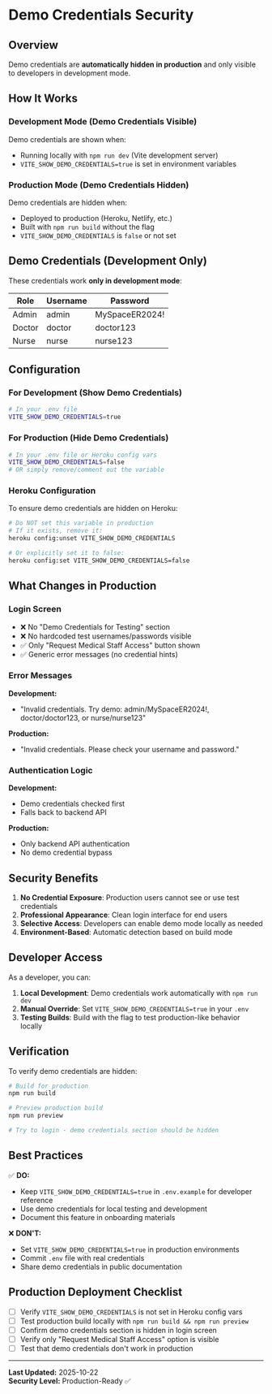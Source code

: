 # Demo Credentials Security

## Overview
Demo credentials are **automatically hidden in production** and only visible to developers in development mode.

## How It Works

### Development Mode (Demo Credentials Visible)
Demo credentials are shown when:
- Running locally with `npm run dev` (Vite development server)
- `VITE_SHOW_DEMO_CREDENTIALS=true` is set in environment variables

### Production Mode (Demo Credentials Hidden)
Demo credentials are hidden when:
- Deployed to production (Heroku, Netlify, etc.)
- Built with `npm run build` without the flag
- `VITE_SHOW_DEMO_CREDENTIALS` is `false` or not set

## Demo Credentials (Development Only)

These credentials work **only in development mode**:

| Role   | Username | Password          |
|--------|----------|-------------------|
| Admin  | admin    | MySpaceER2024!    |
| Doctor | doctor   | doctor123         |
| Nurse  | nurse    | nurse123          |

## Configuration

### For Development (Show Demo Credentials)
```bash
# In your .env file
VITE_SHOW_DEMO_CREDENTIALS=true
```

### For Production (Hide Demo Credentials)
```bash
# In your .env file or Heroku config vars
VITE_SHOW_DEMO_CREDENTIALS=false
# OR simply remove/comment out the variable
```

### Heroku Configuration
To ensure demo credentials are hidden on Heroku:

```bash
# Do NOT set this variable in production
# If it exists, remove it:
heroku config:unset VITE_SHOW_DEMO_CREDENTIALS

# Or explicitly set it to false:
heroku config:set VITE_SHOW_DEMO_CREDENTIALS=false
```

## What Changes in Production

### Login Screen
- ❌ No "Demo Credentials for Testing" section
- ❌ No hardcoded test usernames/passwords visible
- ✅ Only "Request Medical Staff Access" button shown
- ✅ Generic error messages (no credential hints)

### Error Messages
**Development:**
- "Invalid credentials. Try demo: admin/MySpaceER2024!, doctor/doctor123, or nurse/nurse123"

**Production:**
- "Invalid credentials. Please check your username and password."

### Authentication Logic
**Development:**
- Demo credentials checked first
- Falls back to backend API

**Production:**
- Only backend API authentication
- No demo credential bypass

## Security Benefits

1. **No Credential Exposure**: Production users cannot see or use test credentials
2. **Professional Appearance**: Clean login interface for end users
3. **Selective Access**: Developers can enable demo mode locally as needed
4. **Environment-Based**: Automatic detection based on build mode

## Developer Access

As a developer, you can:

1. **Local Development**: Demo credentials work automatically with `npm run dev`
2. **Manual Override**: Set `VITE_SHOW_DEMO_CREDENTIALS=true` in your `.env`
3. **Testing Builds**: Build with the flag to test production-like behavior locally

## Verification

To verify demo credentials are hidden:

```bash
# Build for production
npm run build

# Preview production build
npm run preview

# Try to login - demo credentials section should be hidden
```

## Best Practices

✅ **DO:**
- Keep `VITE_SHOW_DEMO_CREDENTIALS=true` in `.env.example` for developer reference
- Use demo credentials for local testing and development
- Document this feature in onboarding materials

❌ **DON'T:**
- Set `VITE_SHOW_DEMO_CREDENTIALS=true` in production environments
- Commit `.env` file with real credentials
- Share demo credentials in public documentation

## Production Deployment Checklist

- [ ] Verify `VITE_SHOW_DEMO_CREDENTIALS` is not set in Heroku config vars
- [ ] Test production build locally with `npm run build && npm run preview`
- [ ] Confirm demo credentials section is hidden in login screen
- [ ] Verify only "Request Medical Staff Access" option is visible
- [ ] Test that demo credentials don't work in production

---

**Last Updated:** 2025-10-22  
**Security Level:** Production-Ready ✅
